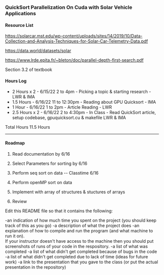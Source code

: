 ### QuickSort Parallelization On Cuda with Solar Vehicle Applications

#### Resource List
https://solarcar.mst.edu/wp-content/uploads/sites/14/2019/10/Data-Collection-and-Analysis-Techniques-for-Solar-Car-Telemetry-Data.pdf

https://data.world/datasets/solar

https://www.lrde.epita.fr/~bleton/doc/parallel-depth-first-search.pdf

Section 3.2 of textbook


#### Hours Log
- 2 Hours x 2 - 6/15/22 2 to 4pm - Picking a topic & starting research - LWR & IMA<br>
- 1.5 Hours - 6/16/22 11 to 12:30pm - Reading about GPU Quicksort - IMA <br>
- 1 Hour - 6/16/22 1 to 2pm - Article Reading - LWR <br>
- 2.5 Hours x 2 - 6/16/22 2 to 4:30pm - In Class - Read QuickSort article, setup codebase, gpuquicksort.cu & makefile LWR & IMA<br>

Total Hours
11.5 Hours

-----

#### Roadmap
1) Read documentation by 6/16
2) Select Parameters for sorting by 6/16
3) Perform seq sort on data -- Classtime 6/16

4) Perform openMP sort on data
5) Implement with array of structures & stuctures of arrays
6) Review




Edit this README file so that it contains the following:

-an indication of how much time you spent on the project (you should keep track of this as you go)
-a description of what the project does
-an explanation of how to compile and run the program (and what machine to run it on).  
 If your instructor doesn't have access to the machine then you should put screenshots of runs of 
 your code in the respository.
-a list of what was completed
-a list of what didn't get completed because of bugs in the code
-a list of what didn't get completed due to lack of time (ideas for future work)
-a link to the presentation that you gave to the class (or put the actual presentation in the repository)
